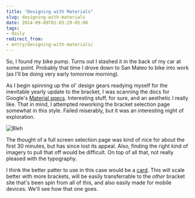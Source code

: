 ```yaml
---
title: "Designing with Materials"
slug: designing-with-materials
date: 2014-09-09T01:03:29-05:00
tags:
- daily
redirect_from:
- entry/designing-with-materials/
---
```

So, I found my bike pump. Turns out I stashed it in the back of my car at some point. Probably that time I drove down to San Mateo to bike into work (as I'll be doing very early tomorrow morning).

As I begin spinning up the ol' design gears readying myself for the inevitable yearly update to the bracket, I was scanning the docs for Google's [Material specs](http://www.google.com/design/spec/material-design/introduction.html). Interesting stuff, for sure, and an aesthetic I really like. That in mind, I attempted reworking the bracket selection page somewhat in this style. Failed miserably, but it was an interesting night of exploration.

![](http://i.imgur.com/KFmaoyY.jpg "Bleh")

The thought of a full screen selection page was kind of nice for about the first 30 minutes, but has since lost its appeal. Also, finding the right kind of imagery to pull that off would be difficult. On top of all that, not really pleased with the typography.

I think the better patter to use in this case would be a [card](http://www.google.com/design/spec/components/cards.html#cards-actions). This will scale better with more brackets, will be easily transferrable to the _other_ bracket site that's been spin from all of this, and also easily made for mobile devices. We'll see how that one goes.
